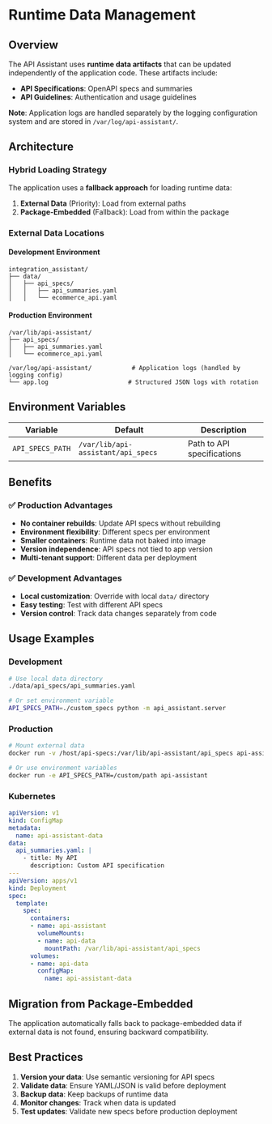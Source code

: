 # Runtime Data Management

## Overview

The API Assistant uses **runtime data artifacts** that can be updated independently of the application code. These artifacts include:

- **API Specifications**: OpenAPI specs and summaries
- **API Guidelines**: Authentication and usage guidelines

**Note**: Application logs are handled separately by the logging configuration system and are stored in `/var/log/api-assistant/`.

## Architecture

### **Hybrid Loading Strategy**

The application uses a **fallback approach** for loading runtime data:

1. **External Data** (Priority): Load from external paths
2. **Package-Embedded** (Fallback): Load from within the package

### **External Data Locations**

#### **Development Environment**
```
integration_assistant/
├── data/
│   ├── api_specs/
│   │   ├── api_summaries.yaml
│   │   └── ecommerce_api.yaml
```

#### **Production Environment**
```
/var/lib/api-assistant/
├── api_specs/
│   ├── api_summaries.yaml
│   └── ecommerce_api.yaml

/var/log/api-assistant/           # Application logs (handled by logging config)
└── app.log                      # Structured JSON logs with rotation
```

## Environment Variables

| Variable | Default | Description |
|----------|---------|-------------|
| `API_SPECS_PATH` | `/var/lib/api-assistant/api_specs` | Path to API specifications |

## Benefits

### **✅ Production Advantages**
- **No container rebuilds**: Update API specs without rebuilding
- **Environment flexibility**: Different specs per environment
- **Smaller containers**: Runtime data not baked into image
- **Version independence**: API specs not tied to app version
- **Multi-tenant support**: Different data per deployment

### **✅ Development Advantages**
- **Local customization**: Override with local `data/` directory
- **Easy testing**: Test with different API specs
- **Version control**: Track data changes separately from code

## Usage Examples

### **Development**
```bash
# Use local data directory
./data/api_specs/api_summaries.yaml

# Or set environment variable
API_SPECS_PATH=./custom_specs python -m api_assistant.server
```

### **Production**
```bash
# Mount external data
docker run -v /host/api-specs:/var/lib/api-assistant/api_specs api-assistant

# Or use environment variables
docker run -e API_SPECS_PATH=/custom/path api-assistant
```

### **Kubernetes**
```yaml
apiVersion: v1
kind: ConfigMap
metadata:
  name: api-assistant-data
data:
  api_summaries.yaml: |
    - title: My API
      description: Custom API specification
---
apiVersion: apps/v1
kind: Deployment
spec:
  template:
    spec:
      containers:
      - name: api-assistant
        volumeMounts:
        - name: api-data
          mountPath: /var/lib/api-assistant/api_specs
      volumes:
      - name: api-data
        configMap:
          name: api-assistant-data
```

## Migration from Package-Embedded

The application automatically falls back to package-embedded data if external data is not found, ensuring backward compatibility.

## Best Practices

1. **Version your data**: Use semantic versioning for API specs
2. **Validate data**: Ensure YAML/JSON is valid before deployment
3. **Backup data**: Keep backups of runtime data
4. **Monitor changes**: Track when data is updated
5. **Test updates**: Validate new specs before production deployment 